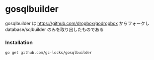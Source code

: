 # gosqlbuilder

gosqlbuilder は https://github.com/dropbox/godropbox からフォークし database/sqlbuilder のみを取り出したものである

### Installation
``go get github.com/gc-locks/gosqlbuilder``
